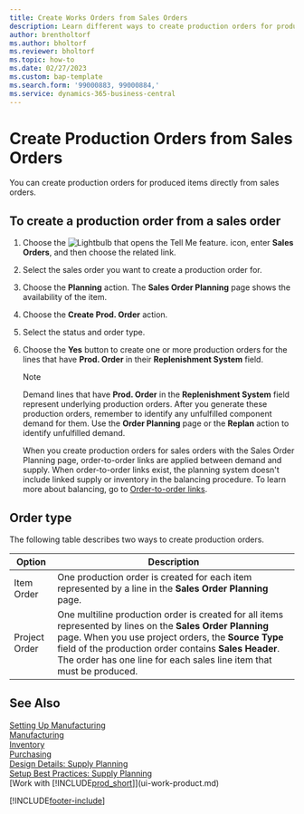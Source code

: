 ```yaml
---
title: Create Works Orders from Sales Orders
description: Learn different ways to create production orders for produced items directly from sales orders.
author: brentholtorf
ms.author: bholtorf
ms.reviewer: bholtorf
ms.topic: how-to
ms.date: 02/27/2023
ms.custom: bap-template
ms.search.form: '99000883, 99000884,'
ms.service: dynamics-365-business-central
---
```

# <a name="create-production-orders-from-sales-orders"></a>Create Production Orders from Sales Orders

You can create production orders for produced items directly from sales orders.  

## <a name="to-create-a-production-order-from-a-sales-order"></a>To create a production order from a sales order

1. Choose the ![Lightbulb that opens the Tell Me feature.](media/ui-search/search_small.png "Tell me what you want to do") icon, enter **Sales Orders**, and then choose the related link.  
2. Select the sales order you want to create a production order for.  
3. Choose the **Planning** action. The **Sales Order Planning** page shows the availability of the item.  
4. Choose the **Create Prod. Order** action.  
5. Select the status and order type.  
6. Choose the **Yes** button to create one or more production orders for the lines that have **Prod. Order** in their **Replenishment System** field.

    > [!NOTE]  
    > Demand lines that have **Prod. Order** in the **Replenishment System** field represent underlying production orders. After you generate these production orders, remember to identify any unfulfilled component demand for them. Use the **Order Planning** page or the **Replan** action to identify unfulfilled demand.
    >
    > When you create production orders for sales orders with the Sales Order Planning page, order-to-order links are applied between demand and supply. When order-to-order links exist, the planning system doesn't include linked supply or inventory in the balancing procedure. To learn more about balancing, go to [Order-to-order links](design-details-central-concepts-of-the-planning-system.md#order-to-order-links).

## <a name="order-type"></a>Order type

The following table describes two ways to create production orders.

|Option|Description|
|------|-----------|
|Item Order|One production order is created for each item represented by a line in the **Sales Order Planning** page.|
|Project Order|One multiline production order is created for all items represented by lines on the **Sales Order Planning** page. When you use project orders, the **Source Type** field of the production order contains **Sales Header**. The order has one line for each sales line item that must be produced.|

## <a name="see-also"></a>See Also

[Setting Up Manufacturing](production-configure-production-processes.md)  
[Manufacturing](production-manage-manufacturing.md)  
[Inventory](inventory-manage-inventory.md)  
[Purchasing](purchasing-manage-purchasing.md)  
[Design Details: Supply Planning](design-details-supply-planning.md)  
[Setup Best Practices: Supply Planning](setup-best-practices-supply-planning.md)  
[Work with [!INCLUDE[prod_short](includes/prod_short.md)]](ui-work-product.md)


[!INCLUDE[footer-include](includes/footer-banner.md)]
